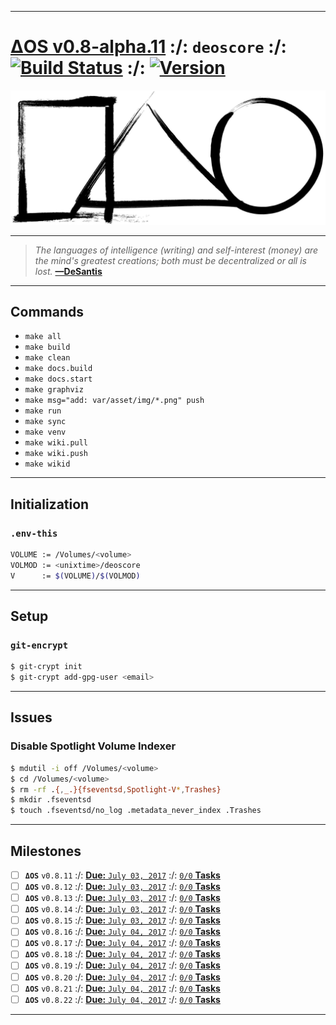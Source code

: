 [this:author:email]: # (atd@bitcoin.sh )
[this:author:name ]: # (Andrew DeSantis)

---
# [ΔOS v0.8-alpha.11][000] :/: `deoscore` :/: [![Build Status][001]][002] :/: [![Version][010]][002]

[![self-header.jpg][003]](https://github.com/libdeos/deos-graphviz/wiki)

---
> *The languages of intelligence (writing) and self-interest (money) are the*
> *mind's greatest creations; both must be decentralized or all is lost.*
> **[—DeSantis][004]**
---

## Commands
* `make all`
* `make build`
* `make clean`
* `make docs.build`
* `make docs.start`
* `make graphviz`
* `make msg="add: var/asset/img/*.png" push`
* `make run`
* `make sync`
* `make venv`
* `make wiki.pull`
* `make wiki.push`
* `make wikid`

---

## Initialization

### `.env-this`
```bash
VOLUME := /Volumes/<volume>
VOLMOD := <unixtime>/deoscore
V      := $(VOLUME)/$(VOLMOD)
```
---

## Setup
### `git-encrypt`
```bash
$ git-crypt init
$ git-crypt add-gpg-user <email>
```
---

## Issues
### Disable Spotlight Volume Indexer
```bash
$ mdutil -i off /Volumes/<volume>
$ cd /Volumes/<volume>
$ rm -rf .{,_.}{fseventsd,Spotlight-V*,Trashes}
$ mkdir .fseventsd
$ touch .fseventsd/no_log .metadata_never_index .Trashes
```
---

## Milestones
[comment]: # (<a href="https://deoscore.metaptr.com"><img src="https://github.com/zerotier/ZeroTierOne/raw/master/artwork/AppIcon_87x87.png" align="right" hspace="20" vspace="6"></a>)
* [ ] **`ΔOS`** `v0.8.11` :/: [**Due:** `July 03, 2017`](#) :/: [`0/0` **Tasks**](#)
* [ ] **`ΔOS`** `v0.8.12` :/: [**Due:** `July 03, 2017`](#) :/: [`0/0` **Tasks**](#)
* [ ] **`ΔOS`** `v0.8.13` :/: [**Due:** `July 03, 2017`](#) :/: [`0/0` **Tasks**](#)
* [ ] **`ΔOS`** `v0.8.14` :/: [**Due:** `July 03, 2017`](#) :/: [`0/0` **Tasks**](#)
* [ ] **`ΔOS`** `v0.8.15` :/: [**Due:** `July 03, 2017`](#) :/: [`0/0` **Tasks**](#)
* [ ] **`ΔOS`** `v0.8.16` :/: [**Due:** `July 04, 2017`](#) :/: [`0/0` **Tasks**](#)
* [ ] **`ΔOS`** `v0.8.17` :/: [**Due:** `July 04, 2017`](#) :/: [`0/0` **Tasks**](#)
* [ ] **`ΔOS`** `v0.8.18` :/: [**Due:** `July 04, 2017`](#) :/: [`0/0` **Tasks**](#)
* [ ] **`ΔOS`** `v0.8.19` :/: [**Due:** `July 04, 2017`](#) :/: [`0/0` **Tasks**](#)
* [ ] **`ΔOS`** `v0.8.20` :/: [**Due:** `July 04, 2017`](#) :/: [`0/0` **Tasks**](#)
* [ ] **`ΔOS`** `v0.8.21` :/: [**Due:** `July 04, 2017`](#) :/: [`0/0` **Tasks**](#)
* [ ] **`ΔOS`** `v0.8.22` :/: [**Due:** `July 04, 2017`](#) :/: [`0/0` **Tasks**](#)

---
[000]: https://libdeos.github.io/deos-graphviz/
[001]: https://travis-ci.org/libdeos/deos-graphviz.svg?branch=master
[002]: https://travis-ci.org/libdeos/deos-graphviz
[003]: var/assets/github/self-header-1499073266.png
[004]: https://twitter.com/desantis/status/795023340704595968
[010]: https://raw.githubusercontent.com/libdeos/deoscore/master/docs/assets/svg/version.svg
